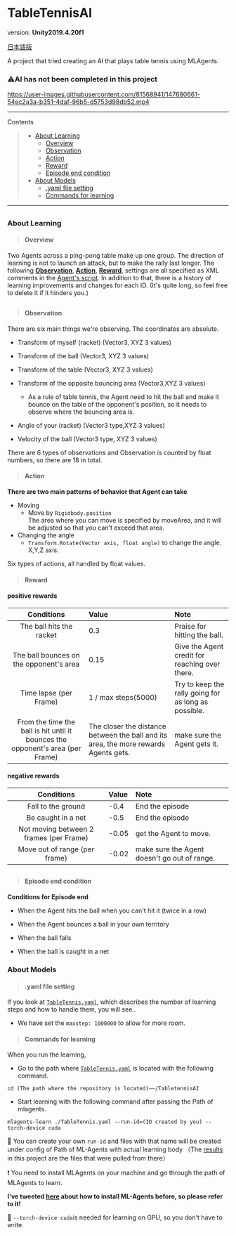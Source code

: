 # TableTennisAI

version: **Unity2019.4.20f1**

[日本語版](/README_JP.md)

A project that tried creating an AI that plays table tennis using MLAgents.
### ⚠️AI has not been completed in this project



https://user-images.githubusercontent.com/81568941/147680661-54ec2a3a-b351-4daf-96b5-d5753d98db52.mp4




---
Contents
> - [About Learning](#AboutLearning)
>   - [Overview](#Description)
>   - [Observation](#Observation)
>   - [Action](#Action)
>   - [Reward](#Reward)
>   - [Episode end condition](#EpisodeEnd)
> - [About Models](#AboutModel)
>   - [.yaml file setting](#Yaml)
>   - [Commands for learning](#LearnCommand)
---
##

### <h3 id=AboutLearning>About Learning</h3>


> #### <h4 id=Description>Overview</h4>
Two Agents across a ping-pong table make up one group. The direction of learning is not to launch an attack, but to make the rally last longer. The following [**Observation**](#Observation), [**Action**](#Action), [**Reward**](#Reward), settings are all specified as XML comments in the [Agent's script](/Assets/Scripts/TableTennisAgent.cs). In addition to that, there is a history of learning improvements and changes for each ID. (It's quite long, so feel free to delete it if it hinders you.)

##
> #### <h4 id=Observation>Observation</h4>
There are six main things we're observing. The coordinates are absolute.

- Transform of myself (racket) (Vector3, XYZ 3 values)

- Transform of the ball (Vector3, XYZ 3 values)

- Transform of the table (Vector3, XYZ 3 values)

- Transform of the opposite bouncing area (Vector3,XYZ 3 values)

  - As a rule of table tennis, the Agent need to hit the ball and make it bounce on the table of the opponent's position, so it needs to observe where the bouncing area is.

- Angle of your (racket) (Vector3 type,XYZ 3 values)

- Velocity of the ball (Vector3 type, XYZ 3 values)

There are 6 types of observations and Observation is counted by float numbers, so there are 18 in total.


> #### <h4 id=Action>Action</h4>
**There are two main patterns of behavior that Agent can take**
- Moving
  - Move by `Rigidbody.position`  
  The area where you can move is specified by moveArea, and it will be adjusted so that you can't exceed that area.
- Changing the angle
  - `Transform.Rotate(Vector axis, float angle)` to change the angle. X,Y,Z axis.

Six types of actions, all handled by float values.


> #### <h4 id=Reward>Reward</h4>
#### positive rewards
|Conditions|Value|Note|
|:---:|:---|:---|
|The ball hits the racket|0.3|Praise for hitting the ball.|
|The ball bounces on the opponent's area|0.15|Give the Agent credit for reaching over there.|
|Time lapse (per Frame)|1 / max steps(5000)|Try to keep the rally going for as long as possible.|
|From the time the ball is hit until it bounces the opponent's area (per Frame)|The closer the distance between the ball and its area, the more rewards Agents gets.|make sure the Agent gets it.|

#### negative rewards
|Conditions|Value|Note|
|:---:|:---|:---|
|Fall to the ground|-0.4|End the episode|
|Be caught in a net|-0.5|End the episode|
|Not moving between 2 frames (per Frame)|-0.05|get the Agent to move.|
|Move out of range (per frame)|-0.02|make sure the Agent doesn't go out of range.|

##
> #### <h4 id=EpisodeEnd>Episode end condition</h4>
**Conditions for Episode end**
- When the Agent hits the ball when you can't hit it (twice in a row)

- When the Agent bounces a ball in your own territory

- When the ball falls

- When the ball is caught in a net


### <h3 id=AboutModel>About Models</h3>
> #### <h4 id=Yaml> .yaml file setting</h4>
If you look at [`TableTennis.yaml`](/TableTennis.yaml), which describes the number of learning steps and how to handle them, you will see..
- We have set the `maxstep: 1000000` to allow for more room.

> #### <h4 id=LearnCommand>Commands for learning</h4>
When you run the learning, 
- Go to the path where [`TableTennis.yaml`](/TableTennis.yaml) is located with the following command.
```
cd (The path where the repository is located)~~/TabletennisAI
```
- Start learning with the following command after passing the Path of mlagents.
```
mlagents-learn ./TableTennis.yaml --run-id=(ID created by you) --torch-device cuda
```
🚩
You can create your own `run-id` and files with that name will be created under config of Path of ML-Agents with actual learning body
（The [results](/results) in this project are the files that were pulled from there）

❗ You need to install MLAgents on your machine and go through the path of MLAgents to learn.

**I've tweeted [here](https://twitter.com/mimisukeMaster/status/1461321187858944004) about how to install ML-Agents before, so please refer to it!**

🚩
`--torch-device cuda`is needed for learning on GPU, so you don't have to write.
